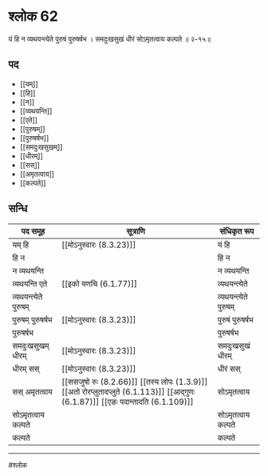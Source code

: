 # श्लोक 62

यं हि न व्यथयन्त्येते पुरुषं पुरुषर्षभ ।
समदुःखसुखं धीरं सोऽमृतत्वाय कल्पते ॥ २-१५॥


## पद 

- [[यम्]]
- [[हि]]
- [[न]]
- [[व्यथयन्ति]]
- [[एते]]
- [[पुरुषम्]]
- [[पुरुषर्षभ]]
- [[समदुःखसुखम्]]
- [[धीरम्]]
- [[सस्]]
- [[अमृतत्वाय]]
- [[कल्पते]]

## सन्धि

| पद समूह | सूत्राणि | संधिकृत रूप |
| ----- | ----- | ----- |
| यम् हि |  [[मोऽनुस्वारः (8.3.23)]] | यं हि |
| हि न |  | हि न |
| न व्यथयन्ति |  | न व्यथयन्ति |
| व्यथयन्ति एते |  [[इको यणचि (6.1.77)]] | व्यथयन्त्येते |
| व्यथयन्त्येते पुरुषम् |  | व्यथयन्त्येते पुरुषम् |
| पुरुषम् पुरुषर्षभ |  [[मोऽनुस्वारः (8.3.23)]] | पुरुषं पुरुषर्षभ |
| पुरुषर्षभ |  | पुरुषर्षभ |
| समदुःखसुखम् धीरम् |  [[मोऽनुस्वारः (8.3.23)]] | समदुःखसुखं धीरम् |
| धीरम् सस् |  [[मोऽनुस्वारः (8.3.23)]] | धीरं सस् |
| सस् अमृतत्वाय |  [[ससजुषो रुः (8.2.66)]] [[तस्य लोपः (1.3.9)]] [[अतो रोरप्लुतादप्लुते (6.1.113)]] [[आद्गुणः (6.1.87)]] [[एङः पदान्तादति (6.1.109)]] | सोऽमृतत्वाय |
| सोऽमृतत्वाय कल्पते |  | सोऽमृतत्वाय कल्पते |
| कल्पते |  | कल्पते |


---

#श्लोक
